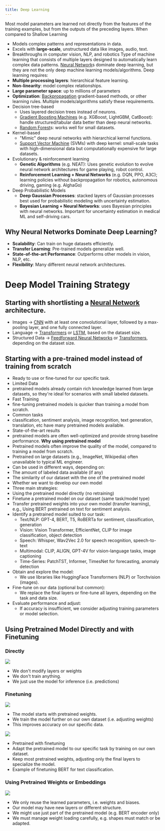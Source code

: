 ```yaml
---
title: Deep Learning
---
```


Most model parameters are learned not directly from the features of the training examples, but from the outputs of the preceding layers.
When compared to Shallow Learning
- Models complex patterns and representations in data.
- Excels with **large-scale**, unstructured data like images, audio, text.
- Breakthroughs in computer vision, NLP, and robotics
Type of machine learning that consists of multiple layers designed to automatically learn complex data patterns.
[Neural Network](/machine-learning-foundations/neural-networks)s dominate deep learning, but they are not the only deep machine learning models/algorithms.
Deep learning requires:
- **Multiple processing layers**: hierarchical feature learning.
- **Non-linearity**: model complex relationships.
- **Large parameter space**: up to millions of parameters
- **Optimization**: [Backpropagation](/machine-learning-foundations/backpropagation) gradient-based methods, or other learning rules.
Multiple models/algorithms satisfy these requirements.
- Decision tree-based
	- Uses layered decision trees instead of neurons.
	- [Gradient Boosting Machines](/machine-learning-foundations/gradient-boosting-machines) (e.g. XGBoost, LightGBM, CatBoost): handle structured/tabular data better than deep neural networks.
	- [Random Forest](/machine-learning-foundations/random-forest)s: works well for small datasets.
- Kernel-based
	- "Mimic" deep neural networks with hierarchical kernel functions.
	- [Support Vector Machine](/machine-learning-foundations/support-vector-machine) (SVMs) with deep kernel: small-scale tasks with high-dimensional data but computationally expensive for large datasets.
- Evolutionary & reinforcement learning
	- **Genetic Algorithms** (e.g. NEAT): Uses genetic evolution to evolve neural network architectures for game playing, robot control.
	- **Reinforcement Learning + Neural Networks** (e.g. DQN, PPO, A3C); learning policies without backpropagation for robotics, autonomous driving, gaming (e.g. AlghaGo)
- Deep Probabilistic Models
	- **Deep Gaussian Processes**: stacked layers of Gaussian processes best used for probabilistic modeling with uncertainty estimation.
	- **Bayesian Learning + Neural Networks**: uses Bayesian principles with neural networks. Important for uncertainty estimation in medical ML and self-driving cars.
## Why Neural Networks Dominate Deep Learning?
- **Scalability**: Can train on huge datasets efficiently.
- **Transfer Learning**: Pre-trained models generalize well.
- **State-of-the-art Performance**: Outperforms other models in vision, NLP, etc.
- **Flexibility**: Many different neural network architectures.
# Deep Model Training Strategy
## Starting with shortlisting a [Neural Network](/machine-learning-foundations/neural-networks) architecture.
- Images → [CNN](/machine-learning-foundations/convolutional-neural-networks) with at least one convolutional layer, followed by a max-pooling layer, and one fully connected layer.
- Language → [Transformers](/machine-learning-foundations/transformers) or [LSTM](/machine-learning-foundations/long-short-term-memory), based on the dataset size.
- Structured Data → [Feedforward Neural Networks](/machine-learning-foundations/feedforward-neural-networks) or [Transformers](/machine-learning-foundations/transformers), depending on the dataset size.
## Starting with a pre-trained model instead of training from scratch
- Ready to use or fine-tuned for our specific task.
- Limited Data
- pretrained models already contain rich knowledge learned from large datasets, so they're ideal for scenarios with small labeled datasets.
- Fast Training
- fine-tuning pretrained models is quicker than training a model from scratch.
- Common tasks
- classification, sentiment analysis, image recognition, text generation, translation, etc have many pretrained models available.
- State-of-the-art results
- pretrained models are often well-optimized and provide strong baseline performance.
**Why using pretrained model**
- Pretrained models often improve the quality of the model, compared to training a model from scratch.
- Pretrained on large datasets (e.g., ImageNet, Wikipedia) often unavailable to typical ML engineer.
- Can be used in different ways, depending on:
- The amount of labeled data available (if any)
- The similarity of our dataset with the one of the pretrained model
- Whether we want to develop our own model
- Three main strategies:
- Using the pretrained model directly (no retraining)
- Finetune a pretrained model on our dataset (same task/model type)
- Transfer pretrained weights into your own model (transfer learning), e.g., Using BERT pretrained on text for sentiment analysis.
- Identify a pretrained model suited to our task:
	- Text/NLP: GPT-4, BERT, T5, RoBERTa for sentiment, classification, generation
	- Vision: Vision Transformer, EfficientNet, CLIP for image classification,
	object detection
	- Speech: Whisper, Wav2Vec 2.0 for speech recognition, speech-to-text
	- Multimodal: CLIP, ALIGN, GPT-4V for vision-language tasks, image captioning
	- Time-Series: PatchTST, Informer, TimesNet for forecasting, anomaly detection
- Obtain and explore the model:
	- We use libraries like HuggingFace Transformers (NLP) or Torchvision (images).
- Fine-tune on our data (optional but common):
	- We replace the final layers or fine-tune all layers, depending on the task and data size.
- Evaluate performance and adjust:
	- If accuracy is insufficient, we consider adjusting training parameters or model selection.

## Using Pretrained Model Directly and with Finetuning
### Directly
![](../attachments/cleanshot-2025-03-26-at-2024092x.png)
- We don't modify layers or weights
- We don't train anything.
- We just use the model for inference (i.e. predictions)
### Finetuning
![](../attachments/cleanshot-2025-03-26-at-2024172x.png)
- The model starts with pretrained weights.
- We train the model further on our own dataset (i.e. adjusting weights)
- This improves accuracy on our specific data.

![](../attachments/cleanshot-2025-03-26-at-2027132x.png)
- Pretrained with finetuning
- Adapt the pretrained model to our specific task by training on our own dataset.
- Keep most pretrained weights, adjusting only the final layers to specialize the model.
- Example of finetuning BERT for text classification.

### Using Pretrained Weights or Embeddings
![](../attachments/cleanshot-2025-03-26-at-2028332x.png)
- We only reuse the learned parameters, i.e. weights and biases.
- Our model may have new layers or different structure.
- We might use just part of the pretrained model (e.g. BERT encoder only)
- We must manage weight loading carefully, e.g. shapes must match or be adapted.